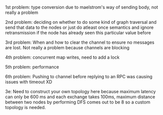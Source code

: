1st problem: type conversion due to maelstrom's way of sending body, not really a problem

2nd problem: deciding on whether to do some kind of graph traversal and send that data to the nodes or just do atleast once semantics and ignore retransmission if the node has already seen this particular value before

3rd problem: When and how to clear the channel to ensure no messages are lost. Not really a problem because channels are blocking

4th problem: concurrent map writes, need to add a lock

5th problem: performance

6th problem: Pushing to channel before replying to an RPC was causing issues with timeout XD

3e: 
Need to construct your own topology here because maximum latency can only be 600 ms and each exchange takes 100ms, maximum distance between two nodes by performing DFS comes out to be 8 so a custom topology is needed.